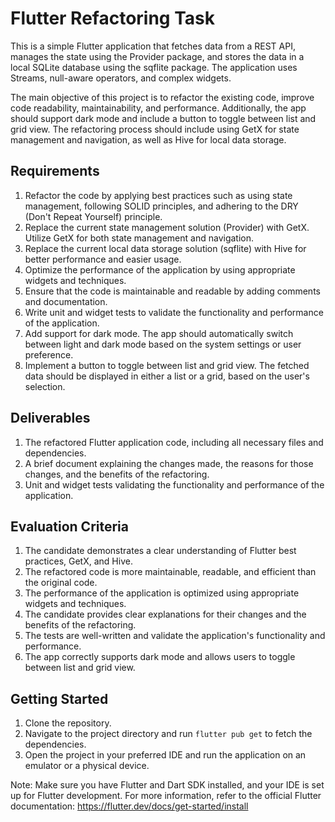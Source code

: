 # Flutter Refactoring Task

This is a simple Flutter application that fetches data from a REST API, manages the state using the Provider package, and stores the data in a local SQLite database using the sqflite package. The application uses Streams, null-aware operators, and complex widgets.

The main objective of this project is to refactor the existing code, improve code readability, maintainability, and performance. Additionally, the app should support dark mode and include a button to toggle between list and grid view. The refactoring process should include using GetX for state management and navigation, as well as Hive for local data storage.

## Requirements

1. Refactor the code by applying best practices such as using state management, following SOLID principles, and adhering to the DRY (Don't Repeat Yourself) principle.
2. Replace the current state management solution (Provider) with GetX. Utilize GetX for both state management and navigation.
3. Replace the current local data storage solution (sqflite) with Hive for better performance and easier usage.
4. Optimize the performance of the application by using appropriate widgets and techniques.
5. Ensure that the code is maintainable and readable by adding comments and documentation.
6. Write unit and widget tests to validate the functionality and performance of the application.
7. Add support for dark mode. The app should automatically switch between light and dark mode based on the system settings or user preference.
8. Implement a button to toggle between list and grid view. The fetched data should be displayed in either a list or a grid, based on the user's selection.

## Deliverables

1. The refactored Flutter application code, including all necessary files and dependencies.
2. A brief document explaining the changes made, the reasons for those changes, and the benefits of the refactoring.
3. Unit and widget tests validating the functionality and performance of the application.

## Evaluation Criteria

1. The candidate demonstrates a clear understanding of Flutter best practices, GetX, and Hive.
2. The refactored code is more maintainable, readable, and efficient than the original code.
3. The performance of the application is optimized using appropriate widgets and techniques.
4. The candidate provides clear explanations for their changes and the benefits of the refactoring.
5. The tests are well-written and validate the application's functionality and performance.
6. The app correctly supports dark mode and allows users to toggle between list and grid view.

## Getting Started

1. Clone the repository.
2. Navigate to the project directory and run `flutter pub get` to fetch the dependencies.
3. Open the project in your preferred IDE and run the application on an emulator or a physical device.

Note: Make sure you have Flutter and Dart SDK installed, and your IDE is set up for Flutter development. For more information, refer to the official Flutter documentation: https://flutter.dev/docs/get-started/install
